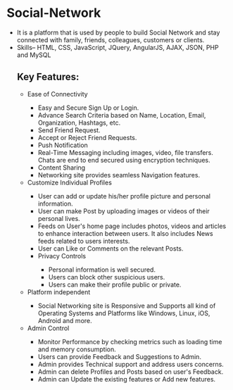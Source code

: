 # Social-Network
<ul>
  <li>It is a platform that is used by people to build Social Network and stay connected with family, friends, colleagues, customers or clients. </li>
  <li>Skills– HTML, CSS, JavaScript, JQuery, AngularJS, AJAX, JSON, PHP and MySQL</li>

<h2> Key Features: </h2> 
<ul> 
  <li>Ease of Connectivity</li>
    <ul> 
      <li>Easy and Secure Sign Up or Login.</li> 
      <li>Advance Search Criteria based on Name, Location, Email, Organization, Hashtags, etc. </li>
      <li>Send Friend Request. 
      <li>Accept or Reject Friend Requests.</li>
      <li>Push Notification</li>
      <li>Real-Time Messaging including images, video, file transfers. Chats are end to end secured using encryption techniques.</li>
      <li>Content Sharing</li>
      <li>Networking site provides seamless Navigation features.</li>
    </ul> 
  <li>Customize Individual Profiles</li>
    <ul>
      <li>User can add or update his/her profile picture and personal information.</li> 
      <li>User can make Post by uploading images or videos of their personal lives. </li> 
      <li>Feeds on User's home page includes photos, videos and articles to enhance interaction between users. It also includes News feeds related to users interests.</li> 
      <li>User can Like or Comments on the relevant Posts.</li>
      <li>Privacy Controls</li>
        <ul>
          <li>Personal information is well secured.</li>
          <li>Users can block other suspicious users.</li>
          <li>Users can make their profile public or private.</li>
        </ul>
    </ul>
  <li>Platform independent</li>
    <ul>
      <li>Social Networking site is Responsive and Supports all kind of Operating Systems and Platforms like Windows, Linux, iOS, Android and more.</li>
    </ul>
  <li>Admin Control</li> 
    <ul>
      <li>Monitor Performance by checking metrics such as loading time and memory consumption.</li>
      <li>Users can provide Feedback and Suggestions to Admin.</li>
      <li>Admin provides Technical support and address users concerns.</li>
      <li>Admin can delete Profiles and Posts based on user's Feedback.</li>
      <li>Admin can Update the existing features or Add new features.</li>
    </ul>
</ul> 
